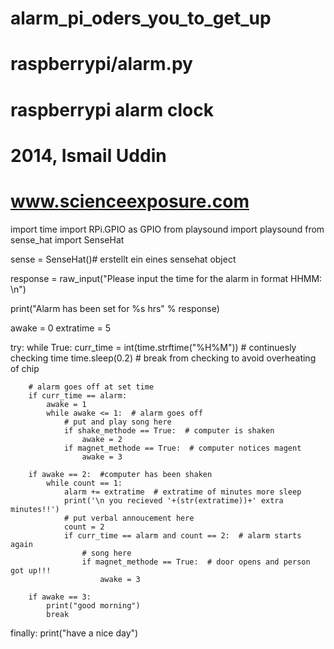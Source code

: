# alarm_pi_oders_you_to_get_up
# raspberrypi/alarm.py
# raspberrypi alarm clock
# 2014, Ismail Uddin
# www.scienceexposure.com

import time
import RPi.GPIO as GPIO
from playsound import playsound
from sense_hat import SenseHat

sense = SenseHat()# erstellt ein eines sensehat object

response = raw_input("Please input the time for the alarm in format HHMM: \n")

print("Alarm has been set for %s hrs" % response)

awake = 0
extratime = 5

try:
    while True:
        curr_time = int(time.strftime("%H%M"))  # continuesly checking time
        time.sleep(0.2)  # break from checking to avoid overheating of chip

        # alarm goes off at set time
        if curr_time == alarm:
            awake = 1
            while awake <= 1:  # alarm goes off
                # put and play song here
                if shake_methode == True:  # computer is shaken
                    awake = 2
                if magnet_methode == True:  # computer notices magent
                    awake = 3

        if awake == 2:  #computer has been shaken
            while count == 1:
                alarm += extratime  # extratime of minutes more sleep
                print('\n you recieved '+(str(extratime))+' extra minutes!!')
                # put verbal annoucement here
                count = 2
                if curr_time == alarm and count == 2:  # alarm starts again
                    # song here
                    if magnet_methode == True:  # door opens and person got up!!!
                        awake = 3

        if awake == 3:
            print("good morning")
            break
finally:
    print("have a nice day")
